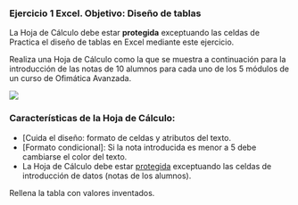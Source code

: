 ### Ejercicio 1 Excel. Objetivo: Diseño de tablas




La Hoja de Cálculo debe estar  **protegida** exceptuando las celdas de
Practica el diseño de tablas en Excel mediante este ejercicio.

Realiza una Hoja de Cálculo como la que se muestra a continuación para la introducción de las notas de 10 alumnos para cada uno de los 5 módulos de un curso de Ofimática Avanzada.

[![  ](https://pruebas.teformas.com/wp-content/uploads/2012/10/ej1.jpg)](http://pruebas.teformas.com/wp-content/uploads/2012/10/ej1.jpg)

### Características de la Hoja de Cálculo:

-   [Cuida el diseño: formato de celdas y atributos del texto.
-   [Formato condicional]: Si la nota introducida es menor a 5 debe cambiarse el color del texto.
-   La Hoja de Cálculo debe estar [protegida](http://pruebas.teformas.com/cursos-de-informatica/curso-excel-ejercicios-practicos/leccion/proteccion-de-celdas-en-excel/) exceptuando las celdas de introducción de datos (notas de los alumnos).

Rellena la tabla con valores inventados.
<!--stackedit_data:
eyJoaXN0b3J5IjpbLTE3NDM2NjAyNzBdfQ==
-->